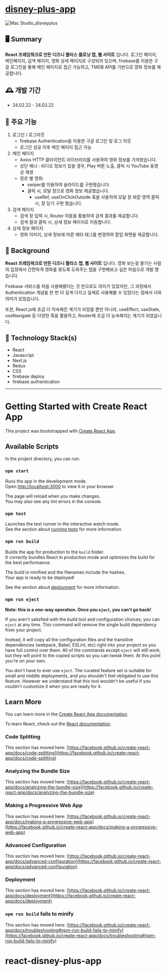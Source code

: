 # [disney-plus-app](https://react-disney-plus-app-fd2dc.web.app)
![Mac Studio_disneyplus](https://github.com/siuhyun/react-disney-plus-app/assets/149446617/b9c83703-a3dd-41c6-bb7d-d24bf02e8f59)


## 🖥️ Summary
**React 프레임워크로 만든 디즈니 플러스 클로닝 앱, 웹 사이트** 입니다. 로그인 페이지, 메인페이지, 검색 페이지, 영화 상세 페이지로 구성되어 있으며, firebase를 이용한 구글 로그인을 통해 메인 페이지로 접근 가능하고,  TMDB API를 기반으로 영화 정보를 제공합니다.


## 🕰️ 개발 기간
* 24.02.22 - 24.03.22

##  📌 주요 기능
1. 로그인 / 로그아웃
    - firebase Authentication을  이용한 구글 로그인 및 로그 아웃
    - 로그인 성공 이후 메인 페이지 접근 가능
2. 메인 페이지
    - Axios HTTP 클라이언트 라이브러리를 사용하여 영화 정보를 가져왔습니다.
    - 상단 배너 : 비디오 정보가 있을 경우, Play  버튼 노출, 클릭 시 YouTube 동영상 재생
    - 장르 별 영화:
        - swiper를 이용하여 슬라이드를 구현했습니다.
        - 클릭 시, 모달 창으로 영화 정보 제공했습니다.
            - useRef, useOnClickOutside 훅을 사용하여 모달 창 바깥 영역 클릭 시, 창 닫기 구현 했습니다.
3. 검색 페이지
    - 검색 창 입력 시, Router 이동을 활용하여 검색 결과를 제공합니다.
    - 검색 결과 클릭 시, 상세 정보 페이지로 이동합니다.
4. 상세 정보 페이지
    - 영화 이미지, 상세 정보에 따른 메타 태그를 변경하여 팝업 화면을 제공합니다.

## 🤔 Background
**React 프레임워크로 만든 디즈니 플러스 앱, 웹 사이트** 입니다.  영화 보는걸 즐기는 사람의 입장에서 간편하게 영화를 찾도록 도와주는 앱을 구현해보고 싶은 마음으로 개발 했습니다. 

Firebase 서비스를 처음 사용해봤다는 것 만으로도 의미가 있었지만, 그 과정에서 Authentication 개념을 한 번 더 깊게 다지고 실제로 사용해볼 수 있었다는 점에서 더욱 의미가 있었습니다.

또한, React.js에 조금 더 익숙해진 계기가 되었을 뿐만 아니라, useEffect, useState, useNavigate 등 다양한 훅을 활용하고, Router에 조금 더 능숙해지는 계기가 되었습니다.

## 🔨 Technology Stack(s)
- React
- Javascript
- Next.js
- Redux
- CSS
- firebase deploy
- firebase authentication






---
# Getting Started with Create React App

This project was bootstrapped with [Create React App](https://github.com/facebook/create-react-app).

## Available Scripts

In the project directory, you can run:

### `npm start`

Runs the app in the development mode.\
Open [http://localhost:3000](http://localhost:3000) to view it in your browser.

The page will reload when you make changes.\
You may also see any lint errors in the console.

### `npm test`

Launches the test runner in the interactive watch mode.\
See the section about [running tests](https://facebook.github.io/create-react-app/docs/running-tests) for more information.

### `npm run build`

Builds the app for production to the `build` folder.\
It correctly bundles React in production mode and optimizes the build for the best performance.

The build is minified and the filenames include the hashes.\
Your app is ready to be deployed!

See the section about [deployment](https://facebook.github.io/create-react-app/docs/deployment) for more information.

### `npm run eject`

**Note: this is a one-way operation. Once you `eject`, you can't go back!**

If you aren't satisfied with the build tool and configuration choices, you can `eject` at any time. This command will remove the single build dependency from your project.

Instead, it will copy all the configuration files and the transitive dependencies (webpack, Babel, ESLint, etc) right into your project so you have full control over them. All of the commands except `eject` will still work, but they will point to the copied scripts so you can tweak them. At this point you're on your own.

You don't have to ever use `eject`. The curated feature set is suitable for small and middle deployments, and you shouldn't feel obligated to use this feature. However we understand that this tool wouldn't be useful if you couldn't customize it when you are ready for it.

## Learn More

You can learn more in the [Create React App documentation](https://facebook.github.io/create-react-app/docs/getting-started).

To learn React, check out the [React documentation](https://reactjs.org/).

### Code Splitting

This section has moved here: [https://facebook.github.io/create-react-app/docs/code-splitting](https://facebook.github.io/create-react-app/docs/code-splitting)

### Analyzing the Bundle Size

This section has moved here: [https://facebook.github.io/create-react-app/docs/analyzing-the-bundle-size](https://facebook.github.io/create-react-app/docs/analyzing-the-bundle-size)

### Making a Progressive Web App

This section has moved here: [https://facebook.github.io/create-react-app/docs/making-a-progressive-web-app](https://facebook.github.io/create-react-app/docs/making-a-progressive-web-app)

### Advanced Configuration

This section has moved here: [https://facebook.github.io/create-react-app/docs/advanced-configuration](https://facebook.github.io/create-react-app/docs/advanced-configuration)

### Deployment

This section has moved here: [https://facebook.github.io/create-react-app/docs/deployment](https://facebook.github.io/create-react-app/docs/deployment)

### `npm run build` fails to minify

This section has moved here: [https://facebook.github.io/create-react-app/docs/troubleshooting#npm-run-build-fails-to-minify](https://facebook.github.io/create-react-app/docs/troubleshooting#npm-run-build-fails-to-minify)
# react-disney-plus-app
